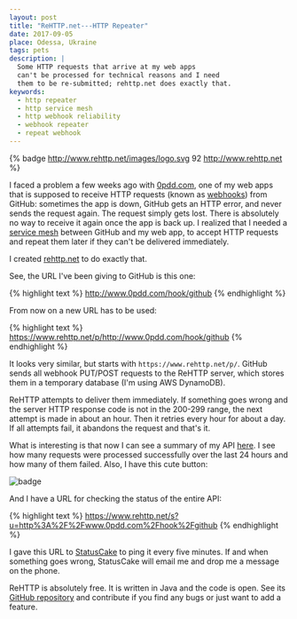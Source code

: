 ```yaml
---
layout: post
title: "ReHTTP.net---HTTP Repeater"
date: 2017-09-05
place: Odessa, Ukraine
tags: pets
description: |
  Some HTTP requests that arrive at my web apps
  can't be processed for technical reasons and I need
  them to be re-submitted; rehttp.net does exactly that.
keywords:
  - http repeater
  - http service mesh
  - http webhook reliability
  - webhook repeater
  - repeat webhook
---
```


{% badge http://www.rehttp.net/images/logo.svg 92 http://www.rehttp.net %}

I faced a problem a few weeks ago with
[0pdd.com](http://www.0pdd.com), one of my web apps that is
supposed to receive HTTP requests (known as
[webhooks](https://developer.github.com/webhooks/)) from GitHub:
sometimes the app is down, GitHub gets an HTTP error, and never
sends the request again. The request simply gets lost. There is absolutely
no way to receive it again once the app is back up. I realized that I needed
a [service mesh](https://buoyant.io/2017/04/25/whats-a-service-mesh-and-why-do-i-need-one/)
between GitHub and my web app, to accept HTTP
requests and repeat them later if they can't be delivered immediately.

<!--more-->

I created [rehttp.net](http://www.rehttp.net) to do exactly that.

See, the URL I've been giving to GitHub is this one:

{% highlight text %}
http://www.0pdd.com/hook/github
{% endhighlight %}

From now on a new URL has to be used:

{% highlight text %}
https://www.rehttp.net/p/http://www.0pdd.com/hook/github
{% endhighlight %}

It looks very similar, but starts with `https://www.rehttp.net/p/`. GitHub sends
all webhook PUT/POST requests to the ReHTTP server, which stores
them in a temporary database (I'm using AWS DynamoDB).

ReHTTP attempts to deliver them immediately. If something goes wrong and
the server HTTP response code is not in the 200-299 range, the next attempt is made
in about an hour. Then it retries every hour for about a day. If all
attempts fail, it abandons the request and that's it.

What is interesting is that now I can see a summary of my API
[here](https://www.rehttp.net/i?u=http%3A%2F%2Fwww.0pdd.com%2Fhook%2Fgithub).
I see how many requests were processed successfully over the last 24 hours
and how many of them failed. Also, I have this cute button:

<img src="https://www.rehttp.net/b?u=http%3A%2F%2Fwww.0pdd.com%2Fhook%2Fgithub" alt='badge'/>

And I have a URL for checking the status of the entire API:

{% highlight text %}
https://www.rehttp.net/s?u=http%3A%2F%2Fwww.0pdd.com%2Fhook%2Fgithub
{% endhighlight %}

I gave this URL to [StatusCake](https://www.statuscake.com/) to
ping it every five minutes. If and when
something goes wrong, StatusCake will email me and drop me a message
on the phone.

ReHTTP is absolutely free. It is written in Java and the code is open.
See its [GitHub repository](https://github.com/yegor256/rehttp)
and contribute if you find any bugs or just want to add a feature.
